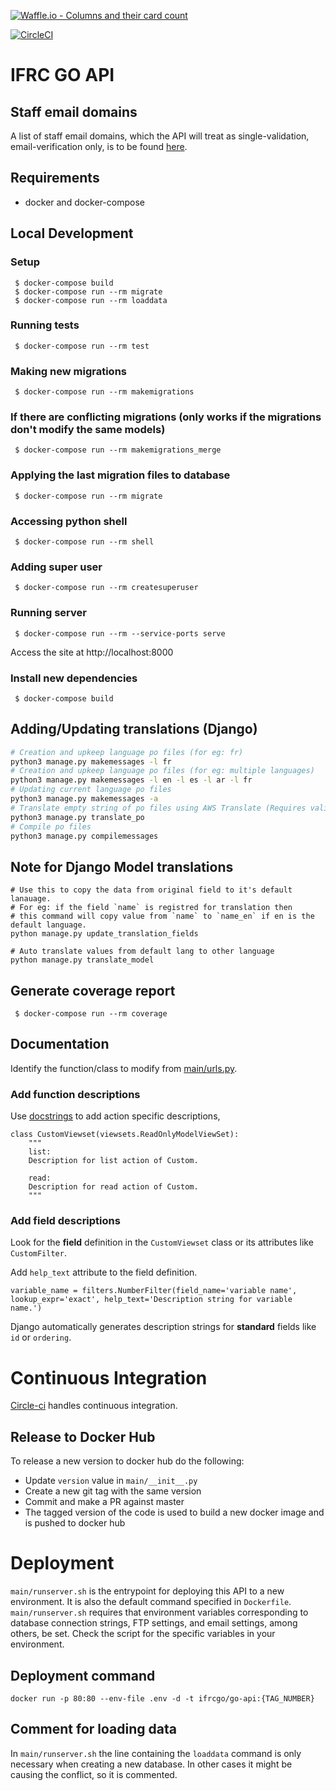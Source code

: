 [![Waffle.io - Columns and their card count](https://badge.waffle.io/IFRCGo/go-infrastructure.svg?columns=all)](https://waffle.io/IFRCGo/go-infrastructure)

[![CircleCI](https://circleci.com/gh/IFRCGo/go-api.svg?style=svg&circle-token=4337c3da24907bbcb5d6aa06f0d60c5f27845435)](https://circleci.com/gh/IFRCGo/go-api)

# IFRC GO API

## Staff email domains

A list of staff email domains, which the API will treat as single-validation,
email-verification only, is to be found
[here](https://github.com/IFRCGo/go-api/blob/master/registrations/views.py#L25).

## Requirements

-   docker and docker-compose

## Local Development

### Setup

     $ docker-compose build
     $ docker-compose run --rm migrate
     $ docker-compose run --rm loaddata

### Running tests

     $ docker-compose run --rm test

### Making new migrations

     $ docker-compose run --rm makemigrations

### If there are conflicting migrations (only works if the migrations don't modify the same models)

     $ docker-compose run --rm makemigrations_merge

### Applying the last migration files to database

     $ docker-compose run --rm migrate

### Accessing python shell

     $ docker-compose run --rm shell

### Adding super user

     $ docker-compose run --rm createsuperuser

### Running server

     $ docker-compose run --rm --service-ports serve

Access the site at http://localhost:8000

### Install new dependencies

     $ docker-compose build

## Adding/Updating translations (Django)

```bash
# Creation and upkeep language po files (for eg: fr)
python3 manage.py makemessages -l fr
# Creation and upkeep language po files (for eg: multiple languages)
python3 manage.py makemessages -l en -l es -l ar -l fr
# Updating current language po files
python3 manage.py makemessages -a
# Translate empty string of po files using AWS Translate (Requires valid AWS_TRANSLATE_* env variables)
python3 manage.py translate_po
# Compile po files
python3 manage.py compilemessages
```

## Note for Django Model translations

```
# Use this to copy the data from original field to it's default lanauage.
# For eg: if the field `name` is registred for translation then
# this command will copy value from `name` to `name_en` if en is the default language.
python manage.py update_translation_fields

# Auto translate values from default lang to other language
python manage.py translate_model
```

## Generate coverage report

     $ docker-compose run --rm coverage

## Documentation

Identify the function/class to modify from [main/urls.py](main/urls.py).

### Add function descriptions

Use [docstrings](https://www.python.org/dev/peps/pep-0257/) to add action
specific descriptions,

```
class CustomViewset(viewsets.ReadOnlyModelViewSet):
    """
    list:
    Description for list action of Custom.

    read:
    Description for read action of Custom.
    """
```

### Add field descriptions

Look for the **field** definition in the `CustomViewset` class or its attributes
like `CustomFilter`.

Add `help_text` attribute to the field definition.

```
variable_name = filters.NumberFilter(field_name='variable name', lookup_expr='exact', help_text='Description string for variable name.')
```

Django automatically generates description strings for **standard** fields like
`id` or `ordering`.

# Continuous Integration

[Circle-ci](https://circleci.com/gh/IFRCGo/go-api) handles continuous
integration.

## Release to Docker Hub

To release a new version to docker hub do the following:

-   Update `version` value in `main/__init__.py`
-   Create a new git tag with the same version
-   Commit and make a PR against master
-   The tagged version of the code is used to build a new docker image and is
    pushed to docker hub

# Deployment

`main/runserver.sh` is the entrypoint for deploying this API to a new
environment. It is also the default command specified in `Dockerfile`.
`main/runserver.sh` requires that environment variables corresponding to
database connection strings, FTP settings, and email settings, among others, be
set. Check the script for the specific variables in your environment.

## Deployment command

```(bash)
docker run -p 80:80 --env-file .env -d -t ifrcgo/go-api:{TAG_NUMBER}
```

## Comment for loading data

In `main/runserver.sh` the line containing the `loaddata` command is only
necessary when creating a new database. In other cases it might be causing the
conflict, so it is commented.
